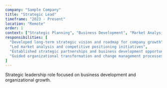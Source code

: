```yaml
---
company: "Sample Company"
title: "Strategic Lead"
timeframe: "2023 - Present"
location: "Remote"
order: 1
context: ["Strategic Planning", "Business Development", "Market Analysis"]
responsibilities: [
  "Developed long-term strategic vision and roadmap for company growth",
  "Led market analysis and competitive positioning initiatives",
  "Established strategic partnerships and business development opportunities",
  "Guided organizational transformation and change management processes"
]
---
```


Strategic leadership role focused on business development and organizational growth.
